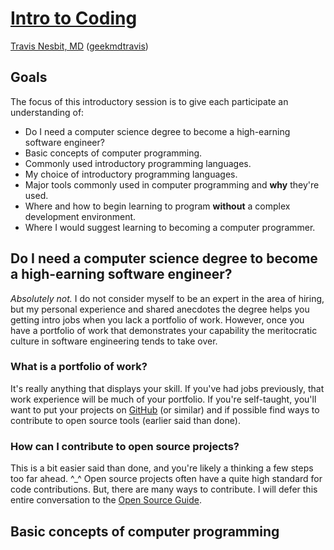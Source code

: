 # [Intro to Coding](https://github.com/geekmdtravis/intro-to-coding)

[Travis Nesbit, MD](https://www.linkedin.com/in/travis-nesbit-md-953b70a4/) ([geekmdtravis](https://github.com/geekmdtravis/))

## Goals

The focus of this introductory session is to give each participate an understanding of:

- Do I need a computer science degree to become a high-earning software engineer?
- Basic concepts of computer programming.
- Commonly used introductory programming languages.
- My choice of introductory programming languages.
- Major tools commonly used in computer programming and **why** they're used.
- Where and how to begin learning to program **without** a complex development environment.
- Where I would suggest learning to becoming a computer programmer.

## Do I need a computer science degree to become a high-earning software engineer?

_Absolutely not._ I do not consider myself to be an expert in the area of hiring, but my personal experience and shared anecdotes the degree helps you getting intro jobs when you lack a portfolio of work. However, once you have a portfolio of work that demonstrates your capability the meritocratic culture in software engineering tends to take over.

### What is a portfolio of work?

It's really anything that displays your skill. If you've had jobs previously, that work experience will be much of your portfolio. If you're self-taught, you'll want to put your projects on [GitHub](https://github.com) (or similar) and if possible find ways to contribute to open source tools (earlier said than done).

### How can I contribute to open source projects?

This is a bit easier said than done, and you're likely a thinking a few steps too far ahead. ^\_^ Open source projects often have a quite high standard for code contributions. But, there are many ways to contribute. I will defer this entire conversation to the [Open Source Guide](https://opensource.guide/how-to-contribute/).

## Basic concepts of computer programming
